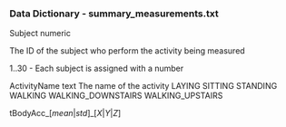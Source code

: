 ### Data Dictionary - summary_measurements.txt

Subject	numeric

The ID of the subject who perform the activity being measured

1..30 - Each subject is assigned with a number 

ActivityName	text
	The name of the activity
		LAYING
		SITTING
		STANDING
		WALKING
		WALKING_DOWNSTAIRS
		WALKING_UPSTAIRS

tBodyAcc_[*mean*|*std*]_[*X*|*Y*|*Z*]

